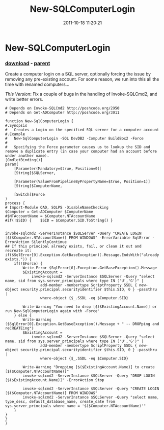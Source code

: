 ﻿---
pid:            3012
poster:         Joel Bennett
title:          New-SQLComputerLogin
date:           2011-10-18 11:20:21
format:         posh
parent:         3010
parent:         3010

---

# New-SQLComputerLogin

### [download](3012.ps1) - [parent](3010.md)

Create a computer login on a SQL server, optionally forcing the issue by removing any pre-existing account.  For some reason, we run into this all the time with renamed computers...

*This Version*: Fix a couple of bugs in the handling of Invoke-SQLCmd2, and write better errors.

```posh
# Depends on Invoke-SQLCmd2 http://poshcode.org/2950
# Depends on Get-ADComputer http://poshcode.org/3011

function New-SqlComputerLogin {
#.Synopsis
#   Creates a Login on the specified SQL server for a computer account
#.Example
#	New-SqlComputerLogin -SQL DevDB2 -Computer BuildBox2 -Force
#
#	Specifying the Force parameter causes us to lookup the SID and remove a duplicate entry (in case your computer had an account before under another name).
[CmdletBinding()]
param(
	[Parameter(Mandatory=$true, Position=0)]
	[String]$SQLServer,
	
	[Parameter(ValueFromPipelineByPropertyName=$true, Position=1)]
	[String]$ComputerName,
	
	[Switch]$Force
)
process {
# Import-Module QAD, SQLPS -DisableNameChecking
$Computer = Get-ADComputer $ComputerName
#$NTAccountName = $Computer.NTAccountName
#if(!$SID) {	$SID = $Computer.SID.ToString() }


invoke-sqlcmd2 -ServerInstance $SQLServer -Query "CREATE LOGIN [$($Computer.NTAccountName)] FROM WINDOWS" -ErrorVariable SqlError -ErrorAction SilentlyContinue
## If this principal already exists, fail, or clean it out and recreate it:
if($SqlError[0].Exception.GetBaseException().Message.EndsWith("already exists.")) {
	if(!$Force) {
		Write-Error $SqlError[0].Exception.GetBaseException().Message
		$ExistingAccount = 
			invoke-sqlcmd2 -ServerInstance $SQLServer -Query "select name, sid from sys.server_principals where type IN ('U','G')" | 
				add-member -membertype ScriptProperty SSDL { new-object security.principal.securityidentifier $this.SID, 0 } -passthru | 
				where-object {$_.SSDL -eq $Computer.SID}

		Write-Warning "You need to drop [$($ExistingAccount.Name)] or run New-SqlComputerLogin again with -Force"
	} else {
		Write-Warning ($SqlError[0].Exception.GetBaseException().Message + " -- DROPping and reCREATEing")
		$ExistingAccount = 
			invoke-sqlcmd2 -ServerInstance $SQLServer -Query "select name, sid from sys.server_principals where type IN ('U','G')" | 
				add-member -membertype ScriptProperty SSDL { new-object security.principal.securityidentifier $this.SID, 0 } -passthru | 
				where-object {$_.SSDL -eq $Computer.SID}

		Write-Warning "Dropping [$($ExistingAccount.Name)] to create [$($Computer.NTAccountName)]"
		invoke-sqlcmd2 -ServerInstance $SQLServer -Query "DROP LOGIN [$($ExistingAccount.Name)]" -ErrorAction Stop

		invoke-sqlcmd2 -ServerInstance $SQLServer -Query "CREATE LOGIN [$($Computer.NTAccountName)] FROM WINDOWS"
		invoke-sqlcmd2 -ServerInstance $SQLServer -Query "select name, type_desc, default_database_name, create_date from sys.server_principals where name = '$($Computer.NTAccountName)'" 
	}
}
}
}
```
